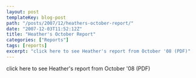 ```yaml
---
layout: post
templateKey: blog-post
path: "/posts/2007/12/heathers-october-report/"
date: "2007-12-03T11:52:12Z"
title: "Heather's October Report"
categories: ["Reports"]
tags: [reports]
excerpt: "click here to see Heather's report from October '08 (PDF)"
---
```


click here to see Heather's report from October '08 (PDF)